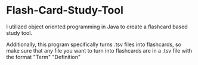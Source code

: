 # Flash-Card-Study-Tool
I utilized object oriented programming in Java to create a flashcard based study tool.

Additionally, this program specifically turns .tsv files into flashcards, so make sure that any file you want to turn into flashcards are in a .tsv file with the format
"Term"  "Definition"
